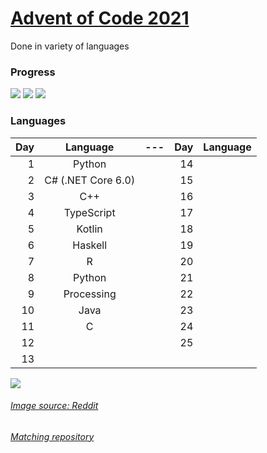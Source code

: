 # [Advent of Code 2021](https://adventofcode.com/2021/about)
Done in variety of languages

### Progress
![](https://img.shields.io/badge/day%20📅-11-blue)
![](https://img.shields.io/badge/stars%20⭐-22-yellow)
![](https://img.shields.io/badge/days%20completed-11-red)

### Languages

| Day | Language | --- | Day | Language |
|----:|:--------:|:---:|----:|:--------:|
|1|Python||14||
|2|C# (.NET Core 6.0)||15||
|3|C++||16||
|4|TypeScript||17||
|5|Kotlin||18||
|6|Haskell||19||
|7|R||20||
|8|Python||21||
|9|Processing||22||
|10|Java||23||
|11|C||24||
|12|||25||
|13||

![](https://i.redd.it/nx0xene4l1281.png)

###### [Image source: Reddit](https://www.reddit.com/r/Padoru/comments/r322tw/viego_padoru_league_of_legends/)

###### [Matching repository](https://github.com/Xerisu/Advent-of-Code)
